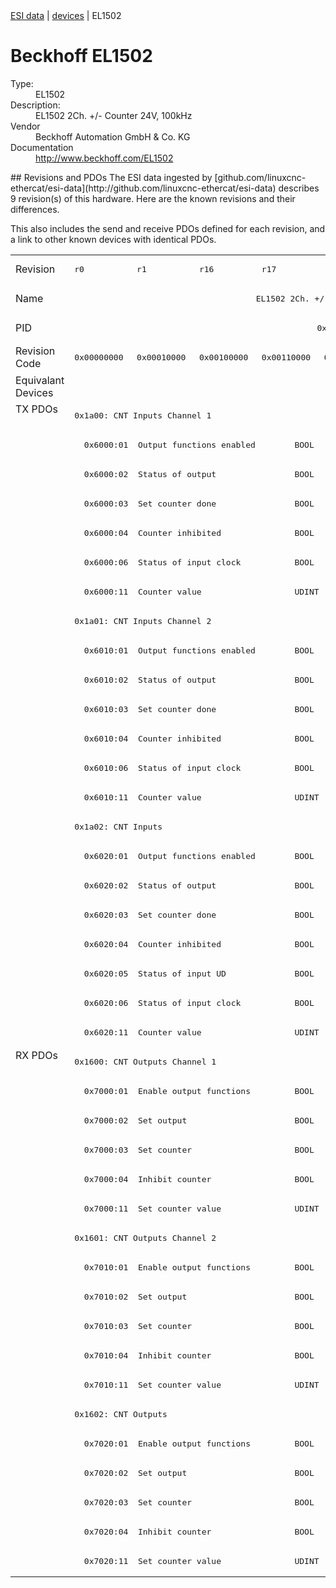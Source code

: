 <div class="nav"><a href="/esi-data">ESI data</a> | <a href="/esi-data/devices">devices</a> | EL1502</div>

#  Beckhoff EL1502

<dl>
  <dt>Type:</dt><dd>EL1502</dd>
  <dt>Description:</dt><dd>EL1502 2Ch. +/- Counter 24V, 100kHz</dd>
  <dt>Vendor</dt><dd>Beckhoff Automation GmbH & Co. KG</dd>
  <dt>Documentation</dt><dd><a href="http://www.beckhoff.com/EL1502">http://www.beckhoff.com/EL1502</a></dd>
</dl>
## Revisions and PDOs
The ESI data ingested by [github.com/linuxcnc-ethercat/esi-data](http://github.com/linuxcnc-ethercat/esi-data) describes 9 revision(s) of this hardware.  Here are the known revisions and their differences.

This also includes the send and receive PDOs defined for each revision, and a link to other known devices with identical PDOs.

<table>
<tr >
<td class="first">Revision</td>
<td ><pre>r0</pre></td>
<td ><pre>r1</pre></td>
<td ><pre>r16</pre></td>
<td ><pre>r17</pre></td>
<td ><pre>r18</pre></td>
<td ><pre>r19</pre></td>
<td ><pre>r20</pre></td>
<td ><pre>r21</pre></td>
<td ><pre>r22</pre></td>
</tr>
<tr >
<td class="first">Name</td>
<td  colspan=9 align="center"><pre>EL1502 2Ch. +/- Counter 24V, 100kHz</pre></td>
</tr>
<tr >
<td class="first">PID</td>
<td  colspan=9 align="center"><pre>0x05de3052</pre></td>
</tr>
<tr >
<td class="first">Revision Code</td>
<td ><pre>0x00000000</pre></td>
<td ><pre>0x00010000</pre></td>
<td ><pre>0x00100000</pre></td>
<td ><pre>0x00110000</pre></td>
<td ><pre>0x00120000</pre></td>
<td ><pre>0x00130000</pre></td>
<td ><pre>0x00140000</pre></td>
<td ><pre>0x00150000</pre></td>
<td ><pre>0x00160000</pre></td>
</tr>
<tr >
<td class="first">Equivalant Devices</td>
<td  colspan=9 align="center"></td>
</tr>
<tr class="txpdo pdosection">
<td class="first" rowspan=22 valign=top>TX PDOs</td>
<td colspan=9 align="left"><pre>0x1a00: CNT Inputs Channel 1</pre></td>
<td></td>
</tr>
<tr class="txpdo">
<td  colspan=4 align="left"><pre>  0x6000:01  Output functions enabled        BOOL</pre></td>
<td  colspan=5 align="left"><pre>  0x6000:01  Status__Output functions enabled  BOOL</pre></td>
</tr>
<tr class="txpdo">
<td  colspan=4 align="left"><pre>  0x6000:02  Status of output                BOOL</pre></td>
<td  colspan=5 align="left"><pre>  0x6000:02  Status__Status of output        BOOL</pre></td>
</tr>
<tr class="txpdo">
<td  colspan=4 align="left"><pre>  0x6000:03  Set counter done                BOOL</pre></td>
<td  colspan=5 align="left"><pre>  0x6000:03  Status__Set counter done        BOOL</pre></td>
</tr>
<tr class="txpdo">
<td  colspan=4 align="left"><pre>  0x6000:04  Counter inhibited               BOOL</pre></td>
<td  colspan=5 align="left"><pre>  0x6000:04  Status__Counter inhibited       BOOL</pre></td>
</tr>
<tr class="txpdo">
<td  colspan=4 align="left"><pre>  0x6000:06  Status of input clock           BOOL</pre></td>
<td  colspan=5 align="left"><pre>  0x6000:06  Status__Status of input clock   BOOL</pre></td>
</tr>
<tr class="txpdo">
<td  colspan=9 align="left"><pre>  0x6000:11  Counter value                   UDINT (32 bits)</pre></td>
</tr>
<tr class="txpdo pdosection">
<td  colspan=9 align="left"><pre>0x1a01: CNT Inputs Channel 2</pre></td>
</tr>
<tr class="txpdo">
<td  colspan=4 align="left"><pre>  0x6010:01  Output functions enabled        BOOL</pre></td>
<td  colspan=5 align="left"><pre>  0x6010:01  Status__Output functions enabled  BOOL</pre></td>
</tr>
<tr class="txpdo">
<td  colspan=4 align="left"><pre>  0x6010:02  Status of output                BOOL</pre></td>
<td  colspan=5 align="left"><pre>  0x6010:02  Status__Status of output        BOOL</pre></td>
</tr>
<tr class="txpdo">
<td  colspan=4 align="left"><pre>  0x6010:03  Set counter done                BOOL</pre></td>
<td  colspan=5 align="left"><pre>  0x6010:03  Status__Set counter done        BOOL</pre></td>
</tr>
<tr class="txpdo">
<td  colspan=4 align="left"><pre>  0x6010:04  Counter inhibited               BOOL</pre></td>
<td  colspan=5 align="left"><pre>  0x6010:04  Status__Counter inhibited       BOOL</pre></td>
</tr>
<tr class="txpdo">
<td  colspan=4 align="left"><pre>  0x6010:06  Status of input clock           BOOL</pre></td>
<td  colspan=5 align="left"><pre>  0x6010:06  Status__Status of input clock   BOOL</pre></td>
</tr>
<tr class="txpdo">
<td  colspan=9 align="left"><pre>  0x6010:11  Counter value                   UDINT (32 bits)</pre></td>
</tr>
<tr class="txpdo pdosection">
<td  colspan=9 align="left"><pre>0x1a02: CNT Inputs</pre></td>
</tr>
<tr class="txpdo">
<td  colspan=4 align="left"><pre>  0x6020:01  Output functions enabled        BOOL</pre></td>
<td  colspan=5 align="left"><pre>  0x6020:01  Status__Output functions enabled  BOOL</pre></td>
</tr>
<tr class="txpdo">
<td  colspan=4 align="left"><pre>  0x6020:02  Status of output                BOOL</pre></td>
<td  colspan=5 align="left"><pre>  0x6020:02  Status__Status of output        BOOL</pre></td>
</tr>
<tr class="txpdo">
<td  colspan=4 align="left"><pre>  0x6020:03  Set counter done                BOOL</pre></td>
<td  colspan=5 align="left"><pre>  0x6020:03  Status__Set counter done        BOOL</pre></td>
</tr>
<tr class="txpdo">
<td  colspan=4 align="left"><pre>  0x6020:04  Counter inhibited               BOOL</pre></td>
<td  colspan=5 align="left"><pre>  0x6020:04  Status__Counter inhibited       BOOL</pre></td>
</tr>
<tr class="txpdo">
<td  colspan=4 align="left"><pre>  0x6020:05  Status of input UD              BOOL</pre></td>
<td  colspan=5 align="left"><pre>  0x6020:05  Status__Status of input UD      BOOL</pre></td>
</tr>
<tr class="txpdo">
<td  colspan=4 align="left"><pre>  0x6020:06  Status of input clock           BOOL</pre></td>
<td  colspan=5 align="left"><pre>  0x6020:06  Status__Status of input clock   BOOL</pre></td>
</tr>
<tr class="txpdo">
<td  colspan=9 align="left"><pre>  0x6020:11  Counter value                   UDINT (32 bits)</pre></td>
</tr>
<tr class="rxpdo pdosection">
<td class="first" rowspan=18 valign=top>RX PDOs</td>
<td colspan=9 align="left"><pre>0x1600: CNT Outputs Channel 1</pre></td>
<td></td>
</tr>
<tr class="rxpdo">
<td  colspan=4 align="left"><pre>  0x7000:01  Enable output functions         BOOL</pre></td>
<td  colspan=5 align="left"><pre>  0x7000:01  Control__Enable output functions  BOOL</pre></td>
</tr>
<tr class="rxpdo">
<td  colspan=4 align="left"><pre>  0x7000:02  Set output                      BOOL</pre></td>
<td  colspan=5 align="left"><pre>  0x7000:02  Control__Set output             BOOL</pre></td>
</tr>
<tr class="rxpdo">
<td  colspan=4 align="left"><pre>  0x7000:03  Set counter                     BOOL</pre></td>
<td  colspan=5 align="left"><pre>  0x7000:03  Control__Set counter            BOOL</pre></td>
</tr>
<tr class="rxpdo">
<td  colspan=4 align="left"><pre>  0x7000:04  Inhibit counter                 BOOL</pre></td>
<td  colspan=5 align="left"><pre>  0x7000:04  Control__Inhibit counter        BOOL</pre></td>
</tr>
<tr class="rxpdo">
<td  colspan=9 align="left"><pre>  0x7000:11  Set counter value               UDINT (32 bits)</pre></td>
</tr>
<tr class="rxpdo pdosection">
<td  colspan=9 align="left"><pre>0x1601: CNT Outputs Channel 2</pre></td>
</tr>
<tr class="rxpdo">
<td  colspan=4 align="left"><pre>  0x7010:01  Enable output functions         BOOL</pre></td>
<td  colspan=5 align="left"><pre>  0x7010:01  Control__Enable output functions  BOOL</pre></td>
</tr>
<tr class="rxpdo">
<td  colspan=4 align="left"><pre>  0x7010:02  Set output                      BOOL</pre></td>
<td  colspan=5 align="left"><pre>  0x7010:02  Control__Set output             BOOL</pre></td>
</tr>
<tr class="rxpdo">
<td  colspan=4 align="left"><pre>  0x7010:03  Set counter                     BOOL</pre></td>
<td  colspan=5 align="left"><pre>  0x7010:03  Control__Set counter            BOOL</pre></td>
</tr>
<tr class="rxpdo">
<td  colspan=4 align="left"><pre>  0x7010:04  Inhibit counter                 BOOL</pre></td>
<td  colspan=5 align="left"><pre>  0x7010:04  Control__Inhibit counter        BOOL</pre></td>
</tr>
<tr class="rxpdo">
<td  colspan=9 align="left"><pre>  0x7010:11  Set counter value               UDINT (32 bits)</pre></td>
</tr>
<tr class="rxpdo pdosection">
<td  colspan=9 align="left"><pre>0x1602: CNT Outputs</pre></td>
</tr>
<tr class="rxpdo">
<td  colspan=4 align="left"><pre>  0x7020:01  Enable output functions         BOOL</pre></td>
<td  colspan=5 align="left"><pre>  0x7020:01  Control__Enable output functions  BOOL</pre></td>
</tr>
<tr class="rxpdo">
<td  colspan=4 align="left"><pre>  0x7020:02  Set output                      BOOL</pre></td>
<td  colspan=5 align="left"><pre>  0x7020:02  Control__Set output             BOOL</pre></td>
</tr>
<tr class="rxpdo">
<td  colspan=4 align="left"><pre>  0x7020:03  Set counter                     BOOL</pre></td>
<td  colspan=5 align="left"><pre>  0x7020:03  Control__Set counter            BOOL</pre></td>
</tr>
<tr class="rxpdo">
<td  colspan=4 align="left"><pre>  0x7020:04  Inhibit counter                 BOOL</pre></td>
<td  colspan=5 align="left"><pre>  0x7020:04  Control__Inhibit counter        BOOL</pre></td>
</tr>
<tr class="rxpdo">
<td  colspan=9 align="left"><pre>  0x7020:11  Set counter value               UDINT (32 bits)</pre></td>
</tr>
</table>
